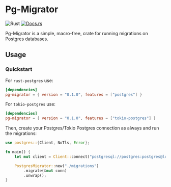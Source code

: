 # Pg-Migrator

![Rust](https://img.shields.io/badge/rust-stable-brightgreen.svg)
[![Docs.rs](https://docs.rs/pg-migrator/badge.svg)](https://docs.rs/pg-migrator)

Pg-Migrator is a simple, macro-free, crate for running migrations on Postgres databases.


## Usage

### Quickstart

For `rust-postgres` use:

```toml
[dependencies]
pg-migrator = { version = "0.1.0", features = ["postgres"] }
```

For `tokio-postgres` use:

```toml
[dependencies]
pg-migrator = { version = "0.1.0", features = ["tokio-postgres"] }
```

Then, create your Postgres/Tokio Postgres connection as always and run the migrations:


```rust
use postgres::{Client, NoTls, Error};

fn main() {
    let mut client = Client::connect("postgresql://postgres:postgres@localhost/library", NoTls).unwrap();

    PostgresMigrator::new("./migrations")
        .migrate(&mut conn)
        .unwrap();
}
```